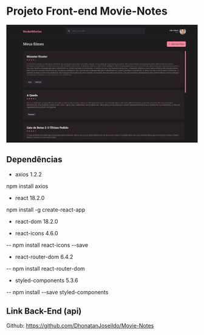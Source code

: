 # Projeto Front-end Movie-Notes

![preview](./.github/RocketMovies.png)

## Dependências
- axios 1.2.2

 npm install axios
- react 18.2.0

 npm install -g
create-react-app

- react-dom 18.2.0

- react-icons 4.6.0

-- npm install react-icons --save
- react-router-dom 6.4.2

-- npm install react-router-dom
- styled-components 5.3.6

-- npm install --save styled-components

## Link Back-End (api)
Github: https://github.com/DhonatanJoseildo/Movie-Notes